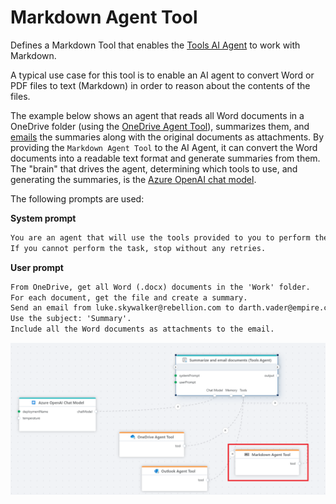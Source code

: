# Markdown Agent Tool

Defines a Markdown Tool that enables the [Tools AI Agent](../agents/tools-ai-agent.md) to work with Markdown.  

A typical use case for this tool is to enable an AI agent to convert Word or PDF files to text (Markdown) in order to reason about the contents of the files.

The example below shows an agent that reads all Word documents in a OneDrive folder (using the [OneDrive Agent Tool](../onedrive/agent-tool.md)), summarizes them, and [emails](../microsoft-365-outlook/agent-tool.md) the summaries along with the original documents as attachments. 
By providing the `Markdown Agent Tool` to the AI Agent, it can convert the Word documents into a readable text format and generate summaries from them.  
The "brain" that drives the agent, determining which tools to use, and generating the summaries, is the [Azure OpenAI chat model](../azure-openai/agent-chat-model.md).  

The following prompts are used:  

**System prompt**  
```txt
You are an agent that will use the tools provided to you to perform the tasks requested by the user.  
If you cannot perform the task, stop without any retries.
```

**User prompt**  
```txt
From OneDrive, get all Word (.docx) documents in the 'Work' folder.
For each document, get the file and create a summary.
Send an email from luke.skywalker@rebellion.com to darth.vader@empire.com that contains all the summaries.  
Use the subject: 'Summary'.
Include all the Word documents as attachments to the email.
```

![img](/images/flow/markdown-agent-tool.png)